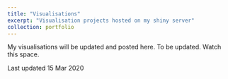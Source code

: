 ```yaml
---
title: "Visualisations"
excerpt: "Visualisation projects hosted on my shiny server"
collection: portfolio
---
```


My visualisations will be updated and posted here. To be updated. Watch this space.

Last updated 15 Mar 2020